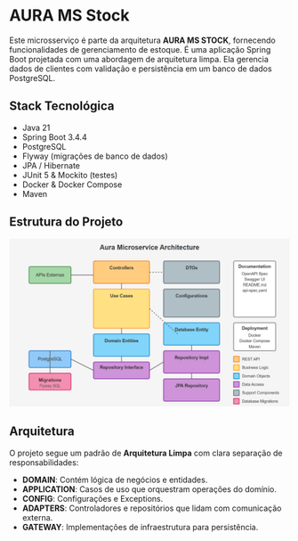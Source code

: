 # AURA MS Stock

Este microsserviço é parte da arquitetura **AURA MS STOCK**, fornecendo funcionalidades de gerenciamento de estoque.
É uma aplicação Spring Boot projetada com uma abordagem de arquitetura limpa. Ela gerencia dados de clientes com validação e persistência em um banco de dados PostgreSQL.

## Stack Tecnológica

- Java 21
- Spring Boot 3.4.4
- PostgreSQL
- Flyway (migrações de banco de dados)
- JPA / Hibernate
- JUnit 5 & Mockito (testes)
- Docker & Docker Compose
- Maven

## Estrutura do Projeto

![img.png](img.png)

## Arquitetura

O projeto segue um padrão de **Arquitetura Limpa** com clara separação de responsabilidades:

- **DOMAIN**: Contém lógica de negócios e entidades.
- **APPLICATION**: Casos de uso que orquestram operações do domínio.
- **CONFIG**: Configurações e Exceptions.
- **ADAPTERS**: Controladores e repositórios que lidam com comunicação externa.
- **GATEWAY**: Implementações de infraestrutura para persistência.
